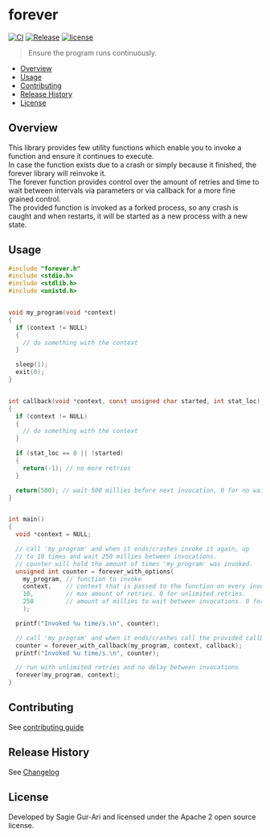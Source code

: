 # forever

[![CI](https://github.com/sagiegurari/c_forever/workflows/CI/badge.svg?branch=master)](https://github.com/sagiegurari/c_forever/actions)
[![Release](https://img.shields.io/github/v/release/sagiegurari/c_forever)](https://github.com/sagiegurari/c_forever/releases)
[![license](https://img.shields.io/github/license/sagiegurari/c_forever)](https://github.com/sagiegurari/c_forever/blob/master/LICENSE)

> Ensure the program runs continuously.

* [Overview](#overview)
* [Usage](#usage)
* [Contributing](.github/CONTRIBUTING.md)
* [Release History](CHANGELOG.md)
* [License](#license)

<a name="overview"></a>
## Overview
This library provides few utility functions which enable you to invoke a function and ensure it continues to execute.<br>
In case the function exists due to a crash or simply because it finished, the forever library will reinvoke it.<br>
The forever function provides control over the amount of retries and time to wait between intervals via parameters or via callback for a more
fine grained control.<br>
The provided function is invoked as a forked process, so any crash is caught and when restarts, it will be started as a new process with a new state.

<a name="usage"></a>
## Usage

<!-- example source start -->
```c
#include "forever.h"
#include <stdio.h>
#include <stdlib.h>
#include <unistd.h>


void my_program(void *context)
{
  if (context != NULL)
  {
    // do something with the context
  }

  sleep(1);
  exit(0);
}


int callback(void *context, const unsigned char started, int stat_loc)
{
  if (context != NULL)
  {
    // do something with the context
  }

  if (stat_loc == 0 || !started)
  {
    return(-1); // no more retries
  }

  return(500); // wait 500 millies before next invocation, 0 for no wait.
}


int main()
{
  void *context = NULL;

  // call 'my_program' and when it ends/crashes invoke it again, up
  // to 10 times and wait 250 millies between invocations.
  // counter will hold the amount of times 'my_program' was invoked.
  unsigned int counter = forever_with_options(
    my_program, // function to invoke
    context,    // context that is passed to the function on every invocation
    10,         // max amount of retries. 0 for unlimited retries.
    250         // amount of millies to wait between invocations. 0 for no wait.
    );

  printf("Invoked %u time/s.\n", counter);

  // call 'my_program' and when it ends/crashes call the provided callback
  counter = forever_with_callback(my_program, context, callback);
  printf("Invoked %u time/s.\n", counter);

  // run with unlimited retries and no delay between invocations
  forever(my_program, context);
}
```
<!-- example source end -->

## Contributing
See [contributing guide](.github/CONTRIBUTING.md)

<a name="history"></a>
## Release History

See [Changelog](CHANGELOG.md)

<a name="license"></a>
## License
Developed by Sagie Gur-Ari and licensed under the Apache 2 open source license.
